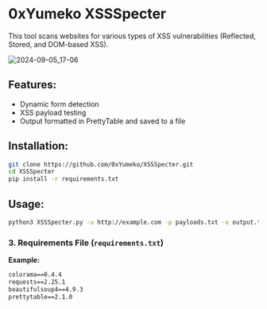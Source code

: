 # 0xYumeko XSSSpecter

This tool scans websites for various types of XSS vulnerabilities (Reflected, Stored, and DOM-based XSS).

![2024-09-05_17-06](https://github.com/user-attachments/assets/ded67dd8-6de4-465f-a547-f21ee07983cd)


## Features:
- Dynamic form detection
- XSS payload testing
- Output formatted in PrettyTable and saved to a file

## Installation:

```bash
git clone https://github.com/0xYumeko/XSSSpecter.git
cd XSSSpecter
pip install -r requirements.txt
```

## Usage:

```bash
python3 XSSSpecter.py -u http://example.com -p payloads.txt -o output.txt
```




### 3. **Requirements File (`requirements.txt`)**

**Example:**
```txt
colorama==0.4.4
requests==2.25.1
beautifulsoup4==4.9.3
prettytable==2.1.0
```


